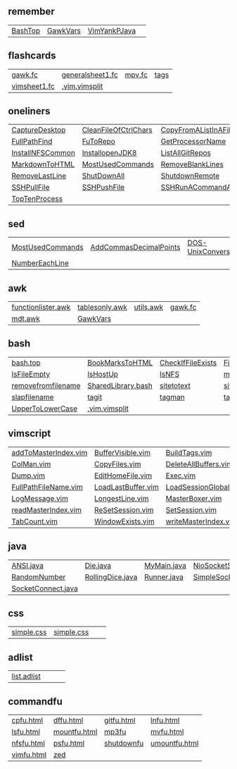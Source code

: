

## remember

|                                |                                |                                |                                |
| :---------------------------- | :---------------------------- | :---------------------------- | :---------------------------- |
| [BashTop](https://raw.githubusercontent.com/archernar/scripts/main/remember/BashTop) | [GawkVars](https://raw.githubusercontent.com/archernar/scripts/main/remember/GawkVars) | [VimYankPJava](https://raw.githubusercontent.com/archernar/scripts/main/remember/VimYankPJava) | 


## flashcards

|                                |                                |                                |                                |
| :---------------------------- | :---------------------------- | :---------------------------- | :---------------------------- |
| [gawk.fc](https://raw.githubusercontent.com/archernar/scripts/main/flashcards/gawk.fc) | [generalsheet1.fc](https://raw.githubusercontent.com/archernar/scripts/main/flashcards/generalsheet1.fc) | [mpv.fc](https://raw.githubusercontent.com/archernar/scripts/main/flashcards/mpv.fc) | [tags](https://raw.githubusercontent.com/archernar/scripts/main/flashcards/tags) | 
| [vimsheet1.fc](https://raw.githubusercontent.com/archernar/scripts/main/flashcards/vimsheet1.fc) | [.vim.vimsplit](https://raw.githubusercontent.com/archernar/scripts/main/flashcards/.vim.vimsplit) | 


## oneliners

|                                |                                |                                |                                |
| :---------------------------- | :---------------------------- | :---------------------------- | :---------------------------- |
| [CaptureDesktop](https://raw.githubusercontent.com/archernar/scripts/main/oneliners/CaptureDesktop) | [CleanFileOfCtrlChars](https://raw.githubusercontent.com/archernar/scripts/main/oneliners/CleanFileOfCtrlChars) | [CopyFromAListInAFile](https://raw.githubusercontent.com/archernar/scripts/main/oneliners/CopyFromAListInAFile) | [FigletClock](https://raw.githubusercontent.com/archernar/scripts/main/oneliners/FigletClock) | 
| [FullPathFind](https://raw.githubusercontent.com/archernar/scripts/main/oneliners/FullPathFind) | [FuToRepo](https://raw.githubusercontent.com/archernar/scripts/main/oneliners/FuToRepo) | [GetProcessorName](https://raw.githubusercontent.com/archernar/scripts/main/oneliners/GetProcessorName) | [GetWheather](https://raw.githubusercontent.com/archernar/scripts/main/oneliners/GetWheather) | 
| [InstallNFSCommon](https://raw.githubusercontent.com/archernar/scripts/main/oneliners/InstallNFSCommon) | [InstallopenJDK8](https://raw.githubusercontent.com/archernar/scripts/main/oneliners/InstallopenJDK8) | [ListAllGitRepos](https://raw.githubusercontent.com/archernar/scripts/main/oneliners/ListAllGitRepos) | [ListFilesModInPeriod](https://raw.githubusercontent.com/archernar/scripts/main/oneliners/ListFilesModInPeriod) | 
| [MarkdownToHTML](https://raw.githubusercontent.com/archernar/scripts/main/oneliners/MarkdownToHTML) | [MostUsedCommands](https://raw.githubusercontent.com/archernar/scripts/main/oneliners/MostUsedCommands) | [RemoveBlankLines](https://raw.githubusercontent.com/archernar/scripts/main/oneliners/RemoveBlankLines) | [RemoveFirstLine](https://raw.githubusercontent.com/archernar/scripts/main/oneliners/RemoveFirstLine) | 
| [RemoveLastLine](https://raw.githubusercontent.com/archernar/scripts/main/oneliners/RemoveLastLine) | [ShutDownAll](https://raw.githubusercontent.com/archernar/scripts/main/oneliners/ShutDownAll) | [ShutdownRemote](https://raw.githubusercontent.com/archernar/scripts/main/oneliners/ShutdownRemote) | [SSHGenerateKey](https://raw.githubusercontent.com/archernar/scripts/main/oneliners/SSHGenerateKey) | 
| [SSHPullFile](https://raw.githubusercontent.com/archernar/scripts/main/oneliners/SSHPullFile) | [SSHPushFile](https://raw.githubusercontent.com/archernar/scripts/main/oneliners/SSHPushFile) | [SSHRunACommandAndExit](https://raw.githubusercontent.com/archernar/scripts/main/oneliners/SSHRunACommandAndExit) | [startvimnoargs](https://raw.githubusercontent.com/archernar/scripts/main/oneliners/startvimnoargs) | 
| [TopTenProcess](https://raw.githubusercontent.com/archernar/scripts/main/oneliners/TopTenProcess) | 


## sed

|                                |                                |                                |                                |
| :---------------------------- | :---------------------------- | :---------------------------- | :---------------------------- |
| [MostUsedCommands](https://raw.githubusercontent.com/archernar/scripts/main/oneliners/MostUsedCommands) | [AddCommasDecimalPoints](https://raw.githubusercontent.com/archernar/scripts/main/sed/AddCommasDecimalPoints) | [DOS-UnixConversions](https://raw.githubusercontent.com/archernar/scripts/main/sed/DOS-UnixConversions) | [LeadingTraining](https://raw.githubusercontent.com/archernar/scripts/main/sed/LeadingTraining) | 
| [NumberEachLine](https://raw.githubusercontent.com/archernar/scripts/main/sed/NumberEachLine) | 


## awk

|                                |                                |                                |                                |
| :---------------------------- | :---------------------------- | :---------------------------- | :---------------------------- |
| [functionlister.awk](https://raw.githubusercontent.com/archernar/scripts/main/awk/functionlister.awk) | [tablesonly.awk](https://raw.githubusercontent.com/archernar/scripts/main/awk/tablesonly.awk) | [utils.awk](https://raw.githubusercontent.com/archernar/scripts/main/awk/utils.awk) | [gawk.fc](https://raw.githubusercontent.com/archernar/scripts/main/flashcards/gawk.fc) | 
| [mdt.awk](https://raw.githubusercontent.com/archernar/scripts/main/mdt.awk) | [GawkVars](https://raw.githubusercontent.com/archernar/scripts/main/remember/GawkVars) | 


## bash

|                                |                                |                                |                                |
| :---------------------------- | :---------------------------- | :---------------------------- | :---------------------------- |
| [bash.top](https://raw.githubusercontent.com/archernar/scripts/main/bash/bash.top) | [BookMarksToHTML](https://raw.githubusercontent.com/archernar/scripts/main/bash/BookMarksToHTML) | [CheckIfFileExists](https://raw.githubusercontent.com/archernar/scripts/main/bash/CheckIfFileExists) | [FileExistsNotEmpty](https://raw.githubusercontent.com/archernar/scripts/main/bash/FileExistsNotEmpty) | 
| [IsFileEmpty](https://raw.githubusercontent.com/archernar/scripts/main/bash/IsFileEmpty) | [IsHostUp](https://raw.githubusercontent.com/archernar/scripts/main/bash/IsHostUp) | [IsNFS](https://raw.githubusercontent.com/archernar/scripts/main/bash/IsNFS) | [my](https://raw.githubusercontent.com/archernar/scripts/main/bash/my) | 
| [removefromfilename](https://raw.githubusercontent.com/archernar/scripts/main/bash/removefromfilename) | [SharedLibrary.bash](https://raw.githubusercontent.com/archernar/scripts/main/bash/SharedLibrary.bash) | [sitetotext](https://raw.githubusercontent.com/archernar/scripts/main/bash/sitetotext) | [sitetotextraw](https://raw.githubusercontent.com/archernar/scripts/main/bash/sitetotextraw) | 
| [slapfilename](https://raw.githubusercontent.com/archernar/scripts/main/bash/slapfilename) | [tagit](https://raw.githubusercontent.com/archernar/scripts/main/bash/tagit) | [tagman](https://raw.githubusercontent.com/archernar/scripts/main/bash/tagman) | [tags](https://raw.githubusercontent.com/archernar/scripts/main/bash/tags) | 
| [UpperToLowerCase](https://raw.githubusercontent.com/archernar/scripts/main/bash/UpperToLowerCase) | [.vim.vimsplit](https://raw.githubusercontent.com/archernar/scripts/main/bash/.vim.vimsplit) | 


## vimscript

|                                |                                |                                |                                |
| :---------------------------- | :---------------------------- | :---------------------------- | :---------------------------- |
| [addToMasterIndex.vim](https://raw.githubusercontent.com/archernar/scripts/main/vimscript/addToMasterIndex.vim) | [BufferVisible.vim](https://raw.githubusercontent.com/archernar/scripts/main/vimscript/BufferVisible.vim) | [BuildTags.vim](https://raw.githubusercontent.com/archernar/scripts/main/vimscript/BuildTags.vim) | [CaptureSession.vim](https://raw.githubusercontent.com/archernar/scripts/main/vimscript/CaptureSession.vim) | 
| [ColMan.vim](https://raw.githubusercontent.com/archernar/scripts/main/vimscript/ColMan.vim) | [CopyFiles.vim](https://raw.githubusercontent.com/archernar/scripts/main/vimscript/CopyFiles.vim) | [DeleteAllBuffers.vim](https://raw.githubusercontent.com/archernar/scripts/main/vimscript/DeleteAllBuffers.vim) | [DeleteNoNameBuffer.vim](https://raw.githubusercontent.com/archernar/scripts/main/vimscript/DeleteNoNameBuffer.vim) | 
| [Dump.vim](https://raw.githubusercontent.com/archernar/scripts/main/vimscript/Dump.vim) | [EditHomeFile.vim](https://raw.githubusercontent.com/archernar/scripts/main/vimscript/EditHomeFile.vim) | [Exec.vim](https://raw.githubusercontent.com/archernar/scripts/main/vimscript/Exec.vim) | [FileInSession.vim](https://raw.githubusercontent.com/archernar/scripts/main/vimscript/FileInSession.vim) | 
| [FullPathFileName.vim](https://raw.githubusercontent.com/archernar/scripts/main/vimscript/FullPathFileName.vim) | [LoadLastBuffer.vim](https://raw.githubusercontent.com/archernar/scripts/main/vimscript/LoadLastBuffer.vim) | [LoadSessionGlobal.vim](https://raw.githubusercontent.com/archernar/scripts/main/vimscript/LoadSessionGlobal.vim) | [LoadSession.vim](https://raw.githubusercontent.com/archernar/scripts/main/vimscript/LoadSession.vim) | 
| [LogMessage.vim](https://raw.githubusercontent.com/archernar/scripts/main/vimscript/LogMessage.vim) | [LongestLine.vim](https://raw.githubusercontent.com/archernar/scripts/main/vimscript/LongestLine.vim) | [MasterBoxer.vim](https://raw.githubusercontent.com/archernar/scripts/main/vimscript/MasterBoxer.vim) | [MasterPadder.vim](https://raw.githubusercontent.com/archernar/scripts/main/vimscript/MasterPadder.vim) | 
| [readMasterIndex.vim](https://raw.githubusercontent.com/archernar/scripts/main/vimscript/readMasterIndex.vim) | [ReSetSession.vim](https://raw.githubusercontent.com/archernar/scripts/main/vimscript/ReSetSession.vim) | [SetSession.vim](https://raw.githubusercontent.com/archernar/scripts/main/vimscript/SetSession.vim) | [ShowSession.vim](https://raw.githubusercontent.com/archernar/scripts/main/vimscript/ShowSession.vim) | 
| [TabCount.vim](https://raw.githubusercontent.com/archernar/scripts/main/vimscript/TabCount.vim) | [WindowExists.vim](https://raw.githubusercontent.com/archernar/scripts/main/vimscript/WindowExists.vim) | [writeMasterIndex.vim](https://raw.githubusercontent.com/archernar/scripts/main/vimscript/writeMasterIndex.vim) | 


## java

|                                |                                |                                |                                |
| :---------------------------- | :---------------------------- | :---------------------------- | :---------------------------- |
| [ANSI.java](https://raw.githubusercontent.com/archernar/scripts/main/java/ANSI.java) | [Die.java](https://raw.githubusercontent.com/archernar/scripts/main/java/Die.java) | [MyMain.java](https://raw.githubusercontent.com/archernar/scripts/main/java/MyMain.java) | [NioSocketServer.java](https://raw.githubusercontent.com/archernar/scripts/main/java/NioSocketServer.java) | 
| [RandomNumber](https://raw.githubusercontent.com/archernar/scripts/main/java/RandomNumber) | [RollingDice.java](https://raw.githubusercontent.com/archernar/scripts/main/java/RollingDice.java) | [Runner.java](https://raw.githubusercontent.com/archernar/scripts/main/java/Runner.java) | [SimpleSocketServer.java](https://raw.githubusercontent.com/archernar/scripts/main/java/SimpleSocketServer.java) | 
| [SocketConnect.java](https://raw.githubusercontent.com/archernar/scripts/main/java/SocketConnect.java) | 


## css

|                                |                                |                                |                                |
| :---------------------------- | :---------------------------- | :---------------------------- | :---------------------------- |
| [simple.css](https://raw.githubusercontent.com/archernar/scripts/main/css/simple.css) | [simple.css](https://raw.githubusercontent.com/archernar/scripts/main/simple.css) | 


## adlist

|                                |                                |                                |                                |
| :---------------------------- | :---------------------------- | :---------------------------- | :---------------------------- |
| [list.adlist](https://raw.githubusercontent.com/archernar/scripts/main/adlist/list.adlist) | 


## commandfu

|                                |                                |                                |                                |
| :---------------------------- | :---------------------------- | :---------------------------- | :---------------------------- |
| [cpfu.html](https://raw.githubusercontent.com/archernar/scripts/main/commandfu/cpfu.html) | [dffu.html](https://raw.githubusercontent.com/archernar/scripts/main/commandfu/dffu.html) | [gitfu.html](https://raw.githubusercontent.com/archernar/scripts/main/commandfu/gitfu.html) | [lnfu.html](https://raw.githubusercontent.com/archernar/scripts/main/commandfu/lnfu.html) | 
| [lsfu.html](https://raw.githubusercontent.com/archernar/scripts/main/commandfu/lsfu.html) | [mountfu.html](https://raw.githubusercontent.com/archernar/scripts/main/commandfu/mountfu.html) | [mp3fu](https://raw.githubusercontent.com/archernar/scripts/main/commandfu/mp3fu) | [mvfu.html](https://raw.githubusercontent.com/archernar/scripts/main/commandfu/mvfu.html) | 
| [nfsfu.html](https://raw.githubusercontent.com/archernar/scripts/main/commandfu/nfsfu.html) | [psfu.html](https://raw.githubusercontent.com/archernar/scripts/main/commandfu/psfu.html) | [shutdownfu](https://raw.githubusercontent.com/archernar/scripts/main/commandfu/shutdownfu) | [umountfu.html](https://raw.githubusercontent.com/archernar/scripts/main/commandfu/umountfu.html) | 
| [vimfu.html](https://raw.githubusercontent.com/archernar/scripts/main/commandfu/vimfu.html) | [zed](https://raw.githubusercontent.com/archernar/scripts/main/commandfu/zed) | 

